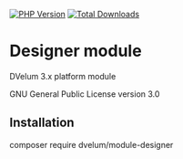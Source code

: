 [![PHP Version](https://img.shields.io/badge/php-7.3%2B-blue.svg)](https://packagist.org/packages/dvelum/dvelum)
[![Total Downloads](https://img.shields.io/packagist/dt/dvelum/module-designer.svg?style=flat-square)](https://packagist.org/packages/dvelum/module-designer)

Designer module
======

DVelum 3.x platform module

GNU General Public License version 3.0

Installation
-------
composer require dvelum/module-designer
